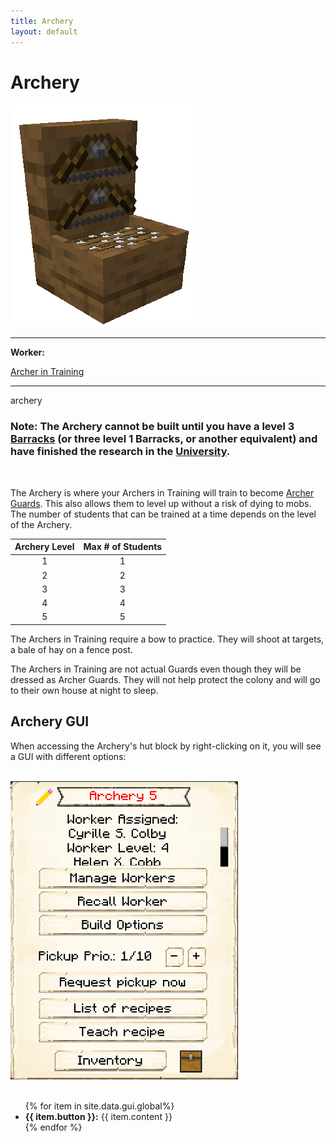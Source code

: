 ```yaml
---
title: Archery
layout: default
---
```

# Archery

<div class="infobox box text-center">
    <img src="../../assets/images/buildings/archery.png" alt="Archery" />
    <hr />
    <div class="row section-text text-left">
        <div class="col">
        <p><strong>Worker:</strong></p>
        </div>
        <div class="col">
        <p><a href="../workers/archer">Archer in Training</a></p>
        </div>
    </div>
    <hr />
    <recipe>archery</recipe>
</div>

### Note: The Archery cannot be built until you have a level 3 [Barracks](../../source/buildings/barracks) (or three level 1 Barracks, or another equivalent) and have finished the research in the [University](../..source/buildings/university).
<br>

The Archery is where your Archers in Training will train to become [Archer Guards](../../source/workers/guard). This also allows them to level up without a risk of dying to mobs. The number of students that can be trained at a time depends on the level of the Archery. 

| Archery Level | Max # of Students |
| :----: | :----: |
| 1 | 1 |
| 2 | 2 |
| 3 | 3 |
| 4 | 4 |
| 5 | 5 |

The Archers in Training require a bow to practice. They will shoot at targets, a bale of hay on a fence post. 

The Archers in Training are not actual Guards even though they will be dressed as Archer Guards. They will not help protect the colony and will go to their own house at night to sleep.


## Archery GUI

When accessing the Archery's hut block by right-clicking on it, you will see a GUI with different options:

<br>
<div class="row">
  <div class="col-sm-12 col-md">
    <img src="../../assets/images/gui/archerygui.png" class="img-fluid mx-auto" alt="Archery GUI">
   </div>
  <div class="col-sm-12 col-md">
    <br>
    <ul>
      {% for item in site.data.gui.global%}
        <li><strong>{{ item.button }}:</strong> {{ item.content }}</li>
      {% endfor %}
    </ul>
  </div>
</div>  
  <br>
  

